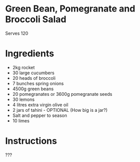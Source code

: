 # Green Bean, Pomegranate and Broccoli Salad

Serves 120

# Ingredients

- 2kg rocket
- 30 large cucumbers
- 20 heads of broccoli
- 7 bunches spring onions
- 4500g green beans
- 20 pomegranates or 3600g pomegranate seeds
- 30 lemons
- 4 litres extra virgin olive oil
- 2	jars of tahini - OPTIONAL (How big is a jar?)
- Salt and pepper to season
- 10 limes

# Instructions

???
